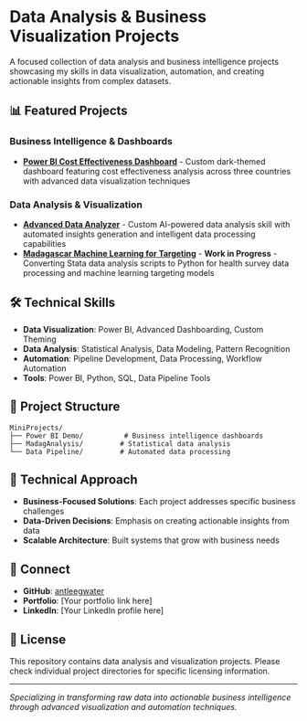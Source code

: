 # Data Analysis & Business Visualization Projects

A focused collection of data analysis and business intelligence projects showcasing my skills in data visualization, automation, and creating actionable insights from complex datasets.

## 📊 Featured Projects

### Business Intelligence & Dashboards
- **[Power BI Cost Effectiveness Dashboard](./PowerBI_Demo/)** - Custom dark-themed dashboard featuring cost effectiveness analysis across three countries with advanced data visualization techniques

### Data Analysis & Visualization
- **[Advanced Data Analyzer](./claudeskills/advanced-data-analyzer/)** - Custom AI-powered data analysis skill with automated insights generation and intelligent data processing capabilities
- **[Madagascar Machine Learning for Targeting](./MadagAnalysis/PythonConversion/)** - **Work in Progress** - Converting Stata data analysis scripts to Python for health survey data processing and machine learning targeting models

## 🛠️ Technical Skills

- **Data Visualization**: Power BI, Advanced Dashboarding, Custom Theming
- **Data Analysis**: Statistical Analysis, Data Modeling, Pattern Recognition
- **Automation**: Pipeline Development, Data Processing, Workflow Automation
- **Tools**: Power BI, Python, SQL, Data Pipeline Tools

## 📁 Project Structure

```
MiniProjects/
├── Power BI Demo/          # Business intelligence dashboards
├── MadagAnalysis/         # Statistical data analysis
└── Data Pipeline/         # Automated data processing
```

## 🎯 Technical Approach

- **Business-Focused Solutions**: Each project addresses specific business challenges
- **Data-Driven Decisions**: Emphasis on creating actionable insights from data
- **Scalable Architecture**: Built systems that grow with business needs

## 🤝 Connect

- **GitHub**: [antleegwater](https://github.com/antleegwater)
- **Portfolio**: [Your portfolio link here]
- **LinkedIn**: [Your LinkedIn profile here]

## 📝 License

This repository contains data analysis and visualization projects. Please check individual project directories for specific licensing information.

---

*Specializing in transforming raw data into actionable business intelligence through advanced visualization and automation techniques.*